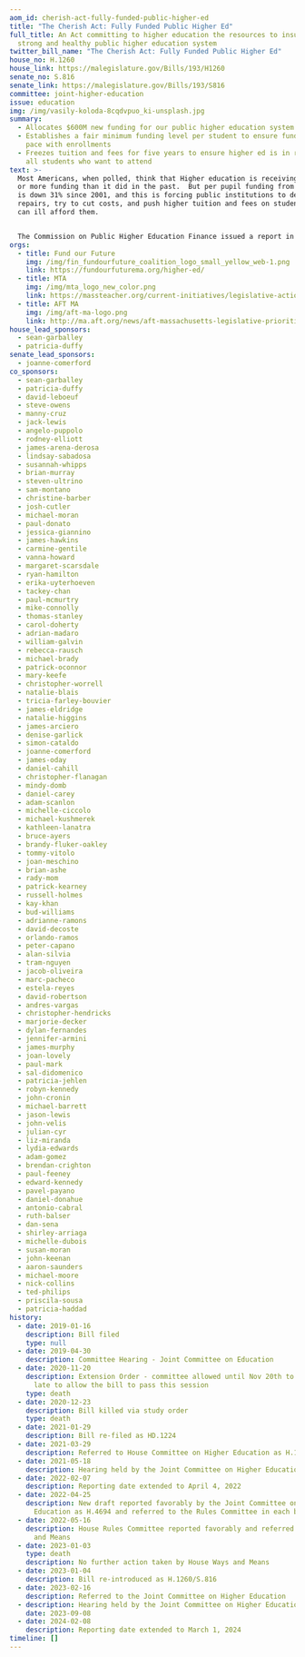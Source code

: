```yaml
---
aom_id: cherish-act-fully-funded-public-higher-ed
title: "The Cherish Act: Fully Funded Public Higher Ed"
full_title: An Act committing to higher education the resources to insure a
  strong and healthy public higher education system
twitter_bill_name: "The Cherish Act: Fully Funded Public Higher Ed"
house_no: H.1260
house_link: https://malegislature.gov/Bills/193/H1260
senate_no: S.816
senate_link: https://malegislature.gov/Bills/193/S816
committee: joint-higher-education
issue: education
img: /img/vasily-koloda-8cqdvpuo_ki-unsplash.jpg
summary:
  - Allocates $600M new funding for our public higher education system
  - Establishes a fair minimum funding level per student to ensure funding keeps
    pace with enrollments
  - Freezes tuition and fees for five years to ensure higher ed is in reach of
    all students who want to attend
text: >-
  Most Americans, when polled, think that Higher education is receiving the same
  or more funding than it did in the past.  But per pupil funding from the state
  is down 31% since 2001, and this is forcing public institutions to delay
  repairs, try to cut costs, and push higher tuition and fees on students who
  can ill afford them.


  The Commission on Public Higher Education Finance issued a report in 2014 outlining this chronic underfunding, but our legislature hasn't taken major action. Every year, tiny increases in the state budget barely keep up for inflation, meanwhile students and educators pay the costs. [Read more here](https://massteacher.org/-/media/massteacher/files/initiatives/legislation/bills-23-24/the-cherish-act.pdf?la=en&hash=0C4D5238FD65DC3234CFFBFCCBC595A89645FF93).
orgs:
  - title: Fund our Future
    img: /img/fin_fundourfuture_coalition_logo_small_yellow_web-1.png
    link: https://fundourfuturema.org/higher-ed/
  - title: MTA
    img: /img/mta_logo_new_color.png
    link: https://massteacher.org/current-initiatives/legislative-action
  - title: AFT MA
    img: /img/aft-ma-logo.png
    link: http://ma.aft.org/news/aft-massachusetts-legislative-priorities-2023-2024
house_lead_sponsors:
  - sean-garballey
  - patricia-duffy
senate_lead_sponsors:
  - joanne-comerford
co_sponsors:
  - sean-garballey
  - patricia-duffy
  - david-leboeuf
  - steve-owens
  - manny-cruz
  - jack-lewis
  - angelo-puppolo
  - rodney-elliott
  - james-arena-derosa
  - lindsay-sabadosa
  - susannah-whipps
  - brian-murray
  - steven-ultrino
  - sam-montano
  - christine-barber
  - josh-cutler
  - michael-moran
  - paul-donato
  - jessica-giannino
  - james-hawkins
  - carmine-gentile
  - vanna-howard
  - margaret-scarsdale
  - ryan-hamilton
  - erika-uyterhoeven
  - tackey-chan
  - paul-mcmurtry
  - mike-connolly
  - thomas-stanley
  - carol-doherty
  - adrian-madaro
  - william-galvin
  - rebecca-rausch
  - michael-brady
  - patrick-oconnor
  - mary-keefe
  - christopher-worrell
  - natalie-blais
  - tricia-farley-bouvier
  - james-eldridge
  - natalie-higgins
  - james-arciero
  - denise-garlick
  - simon-cataldo
  - joanne-comerford
  - james-oday
  - daniel-cahill
  - christopher-flanagan
  - mindy-domb
  - daniel-carey
  - adam-scanlon
  - michelle-ciccolo
  - michael-kushmerek
  - kathleen-lanatra
  - bruce-ayers
  - brandy-fluker-oakley
  - tommy-vitolo
  - joan-meschino
  - brian-ashe
  - rady-mom
  - patrick-kearney
  - russell-holmes
  - kay-khan
  - bud-williams
  - adrianne-ramons
  - david-decoste
  - orlando-ramos
  - peter-capano
  - alan-silvia
  - tram-nguyen
  - jacob-oliveira
  - marc-pacheco
  - estela-reyes
  - david-robertson
  - andres-vargas
  - christopher-hendricks
  - marjorie-decker
  - dylan-fernandes
  - jennifer-armini
  - james-murphy
  - joan-lovely
  - paul-mark
  - sal-didomenico
  - patricia-jehlen
  - robyn-kennedy
  - john-cronin
  - michael-barrett
  - jason-lewis
  - john-velis
  - julian-cyr
  - liz-miranda
  - lydia-edwards
  - adam-gomez
  - brendan-crighton
  - paul-feeney
  - edward-kennedy
  - pavel-payano
  - daniel-donahue
  - antonio-cabral
  - ruth-balser
  - dan-sena
  - shirley-arriaga
  - michelle-dubois
  - susan-moran
  - john-keenan
  - aaron-saunders
  - michael-moore
  - nick-collins
  - ted-philips
  - priscila-sousa
  - patricia-haddad
history:
  - date: 2019-01-16
    description: Bill filed
    type: null
  - date: 2019-04-30
    description: Committee Hearing - Joint Committee on Education
  - date: 2020-11-20
    description: Extension Order - committee allowed until Nov 20th to act, far too
      late to allow the bill to pass this session
    type: death
  - date: 2020-12-23
    description: Bill killed via study order
    type: death
  - date: 2021-01-29
    description: Bill re-filed as HD.1224
  - date: 2021-03-29
    description: Referred to House Committee on Higher Education as H.1325
  - date: 2021-05-18
    description: Hearing held by the Joint Committee on Higher Education
  - date: 2022-02-07
    description: Reporting date extended to April 4, 2022
  - date: 2022-04-25
    description: New draft reported favorably by the Joint Committee on Higher
      Education as H.4694 and referred to the Rules Committee in each branch
  - date: 2022-05-16
    description: House Rules Committee reported favorably and referred to House Ways
      and Means
  - date: 2023-01-03
    type: death
    description: No further action taken by House Ways and Means
  - date: 2023-01-04
    description: Bill re-introduced as H.1260/S.816
  - date: 2023-02-16
    description: Referred to the Joint Committee on Higher Education
  - description: Hearing held by the Joint Committee on Higher Education
    date: 2023-09-08
  - date: 2024-02-08
    description: Reporting date extended to March 1, 2024
timeline: []
---
```

